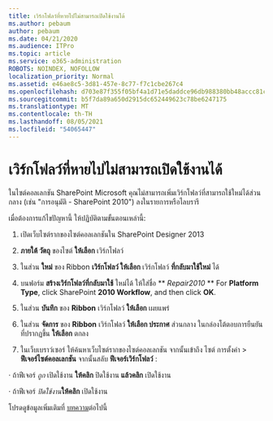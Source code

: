 ```yaml
---
title: เวิร์กโฟลว์ที่หายไปไม่สามารถเปิดใช้งานได้
ms.author: pebaum
author: pebaum
ms.date: 04/21/2020
ms.audience: ITPro
ms.topic: article
ms.service: o365-administration
ROBOTS: NOINDEX, NOFOLLOW
localization_priority: Normal
ms.assetid: e46ae8c5-3d81-457e-8c77-f7c1cbe267c4
ms.openlocfilehash: d703e87f355f05bf4a1d71e5daddce96db988380bb48accc81c95f1ba91fbb2b
ms.sourcegitcommit: b5f7da89a650d2915dc652449623c78be6247175
ms.translationtype: MT
ms.contentlocale: th-TH
ms.lasthandoff: 08/05/2021
ms.locfileid: "54065447"
---
```

# <a name="missing-workflow-failed-to-activate"></a>เวิร์กโฟลว์ที่หายไปไม่สามารถเปิดใช้งานได้

ในไซต์คอลเลกชัน SharePoint Microsoft คุณไม่สามารถเพิ่มเวิร์กโฟลว์ที่สามารถใช้ใหม่ได้ส่วนกลาง (เช่น "การอนุมัติ - SharePoint 2010") ลงในรายการหรือไลบรารี
  
เมื่อต้องการแก้ไขปัญหานี้ ให้ปฏิบัติตามขั้นตอนเหล่านี้: 
  
1. เปิดเว็บไซต์รากของไซต์คอลเลกชันใน SharePoint Designer 2013
  
2. **ภายใต้ วัตถุ** ของไซต์ **ให้เลือก** เวิร์กโฟลว์ 
  
3. ในส่วน **ใหม่** ของ Ribbon **เวิร์กโฟลว์ ให้เลือก** เวิร์กโฟลว์ **ที่กลับมาใช้ใหม่** ได้ 
  
4. บนฟอร์ม **สร้างเวิร์กโฟลว์ที่กลับมาใช้** ใหม่ได้ ให้ใส่ชื่อ ** *Repair2010* ** For **Platform Type**, click SharePoint **2010 Workflow**, and then click **OK**. 
  
1. ในส่วน **บันทึก** ของ **Ribbon** เวิร์กโฟลว์ **ให้เลือก** เผยแพร่ 
  
2. ในส่วน **จัดการ** ของ **Ribbon** เวิร์กโฟลว์ **ให้เลือก ประกาศ** ส่วนกลาง ในกล่องโต้ตอบการยืนยันที่ปรากฏขึ้น **ให้เลือก** ตกลง 
  
3. ในเว็บเบราว์เซอร์ ให้ค้นหาเว็บไซต์รากของไซต์คอลเลกชัน จากนั้นเข้าถึง ไซต์ การตั้งค่า \> **ฟีเจอร์ไซต์คอลเลกชัน** จากนั้นสลับ **ฟีเจอร์เวิร์กโฟลว์** : 
  
· ถ้าฟีเจอร์  *ถูก*  เปิดใช้งาน **ให้คลิก** ปิดใช้งาน **แล้วคลิก** เปิดใช้งาน 
  
· ถ้าฟีเจอร์ *ปิดใช้งาน***ให้คลิก** เปิดใช้งาน 
  
โปรดดูข้อมูลเพิ่มเติมที่ [บทความ](https://go.microsoft.com/fwlink/?linkid=2047770&amp;clcid=0x409)ต่อไปนี้
  

